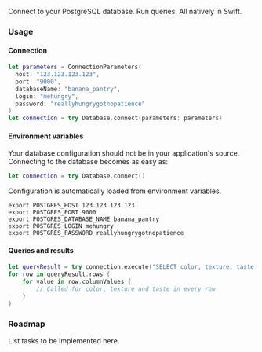 Connect to your PostgreSQL database. Run queries. All natively in Swift.

### Usage

#### Connection

```swift
let parameters = ConnectionParameters(
  host: "123.123.123.123",
  port: "9000",
  databaseName: "banana_pantry",
  login: "mehungry",
  password: "reallyhungrygotnopatience"
)
let connection = try Database.connect(parameters: parameters)
```

#### Environment variables

Your database configuration should not be in your application's source. Connecting to the database becomes as easy as:

```swift
let connection = try Database.connect()
```

Configuration is automatically loaded from environment variables.

```shell
export POSTGRES_HOST 123.123.123.123
export POSTGRES_PORT 9000
export POSTGRES_DATABASE_NAME banana_pantry
export POSTGRES_LOGIN mehungry
export POSTGRES_PASSWORD reallyhungrygotnopatience
```

#### Queries and results

```swift
let queryResult = try connection.execute("SELECT color, texture, taste FROM bananas")
for row in queryResult.rows {
    for value in row.columnValues {
        // Called for color, texture and taste in every row
    }
}
```

### Roadmap

List tasks to be implemented here.
